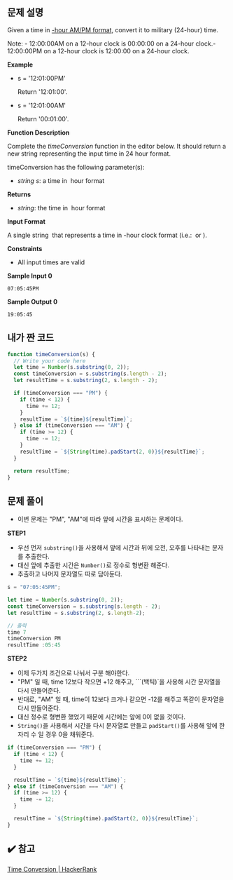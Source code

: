## 문제 설명

Given a time in [-hour AM/PM format](https://en.wikipedia.org/wiki/12-hour_clock), convert it to military (24-hour) time.

Note: - 12:00:00AM on a 12-hour clock is 00:00:00 on a 24-hour clock.- 12:00:00PM on a 12-hour clock is 12:00:00 on a 24-hour clock.

**Example**

- s = '12:01:00PM'

  Return '12:01:00'.

- s = '12:01:00AM'

  Return '00:01:00'.

**Function Description**

Complete the *timeConversion* function in the editor below. It should return a new string representing the input time in 24 hour format.

timeConversion has the following parameter(s):

- _string s_: a time in  hour format

**Returns**

- _string_: the time in  hour format

**Input Format**

A single string  that represents a time in -hour clock format (i.e.:  or ).

**Constraints**

- All input times are valid

**Sample Input 0**

`07:05:45PM`

**Sample Output 0**

`19:05:45`

## 내가 짠 코드

```jsx
function timeConversion(s) {
  // Write your code here
  let time = Number(s.substring(0, 2));
  const timeConversion = s.substring(s.length - 2);
  let resultTime = s.substring(2, s.length - 2);

  if (timeConversion === "PM") {
    if (time < 12) {
      time += 12;
    }
    resultTime = `${time}${resultTime}`;
  } else if (timeConversion === "AM") {
    if (time >= 12) {
      time -= 12;
    }
    resultTime = `${String(time).padStart(2, 0)}${resultTime}`;
  }

  return resultTime;
}
```

## 문제 풀이

- 이번 문제는 "PM", "AM"에 따라 앞에 시간을 표시하는 문제이다.

**STEP1**

- 우선 먼저 `substring()`을 사용해서 앞에 시간과 뒤에 오전, 오후를 나타내는 문자를 추출한다.
- 대신 앞에 추출한 시간은 `Number()`로 정수로 형변환 해준다.
- 추출하고 나머지 문자열도 따로 담아둔다.

```jsx
s = "07:05:45PM";

let time = Number(s.substring(0, 2));
const timeConversion = s.substring(s.length - 2);
let resultTime = s.substring(2, s.length-2);

// 출력
time 7
timeConversion PM
resultTime :05:45
```

**STEP2**

- 이제 두가지 조건으로 나눠서 구분 해야한다.
- "PM" 일 때, time 12보다 작으면 +12 해주고, ```(백틱)`을 사용해 시간 문자열을 다시 만들어준다.
- 반대로, "AM" 일 때, time이 12보다 크거나 같으면 -12를 해주고 똑같이 문자열을 다시 만들어준다.
- 대신 정수로 형변환 했었기 때문에 시간에는 앞에 0이 없을 것이다.
- `String()`을 사용해서 시간을 다시 문자열로 만들고 `padStart()`를 사용해 앞에 한자리 수 일 경우 0을 채워준다.

```jsx
if (timeConversion === "PM") {
  if (time < 12) {
    time += 12;
  }

  resultTime = `${time}${resultTime}`;
} else if (timeConversion === "AM") {
  if (time >= 12) {
    time -= 12;
  }

  resultTime = `${String(time).padStart(2, 0)}${resultTime}`;
}
```

## ✔️ 참고

[Time Conversion | HackerRank](https://www.hackerrank.com/challenges/time-conversion/problem)
